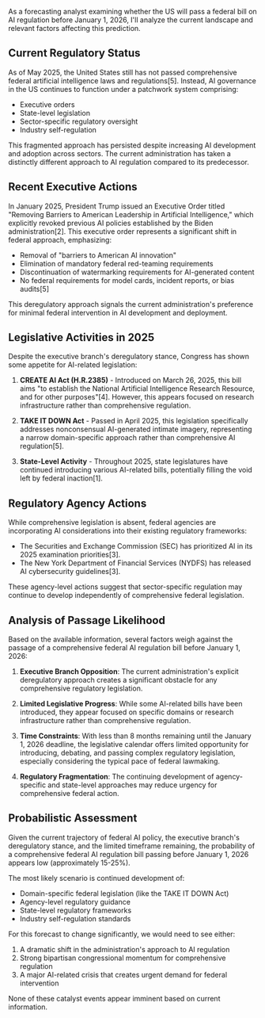 As a forecasting analyst examining whether the US will pass a federal bill on AI regulation before January 1, 2026, I'll analyze the current landscape and relevant factors affecting this prediction.

## Current Regulatory Status

As of May 2025, the United States still has not passed comprehensive federal artificial intelligence laws and regulations[5]. Instead, AI governance in the US continues to function under a patchwork system comprising:

- Executive orders
- State-level legislation
- Sector-specific regulatory oversight
- Industry self-regulation

This fragmented approach has persisted despite increasing AI development and adoption across sectors. The current administration has taken a distinctly different approach to AI regulation compared to its predecessor.

## Recent Executive Actions

In January 2025, President Trump issued an Executive Order titled "Removing Barriers to American Leadership in Artificial Intelligence," which explicitly revoked previous AI policies established by the Biden administration[2]. This executive order represents a significant shift in federal approach, emphasizing:

- Removal of "barriers to American AI innovation"
- Elimination of mandatory federal red-teaming requirements
- Discontinuation of watermarking requirements for AI-generated content
- No federal requirements for model cards, incident reports, or bias audits[5]

This deregulatory approach signals the current administration's preference for minimal federal intervention in AI development and deployment.

## Legislative Activities in 2025

Despite the executive branch's deregulatory stance, Congress has shown some appetite for AI-related legislation:

1. **CREATE AI Act (H.R.2385)** - Introduced on March 26, 2025, this bill aims "to establish the National Artificial Intelligence Research Resource, and for other purposes"[4]. However, this appears focused on research infrastructure rather than comprehensive regulation.

2. **TAKE IT DOWN Act** - Passed in April 2025, this legislation specifically addresses nonconsensual AI-generated intimate imagery, representing a narrow domain-specific approach rather than comprehensive AI regulation[5].

3. **State-Level Activity** - Throughout 2025, state legislatures have continued introducing various AI-related bills, potentially filling the void left by federal inaction[1].

## Regulatory Agency Actions

While comprehensive legislation is absent, federal agencies are incorporating AI considerations into their existing regulatory frameworks:

- The Securities and Exchange Commission (SEC) has prioritized AI in its 2025 examination priorities[3].
- The New York Department of Financial Services (NYDFS) has released AI cybersecurity guidelines[3].

These agency-level actions suggest that sector-specific regulation may continue to develop independently of comprehensive federal legislation.

## Analysis of Passage Likelihood

Based on the available information, several factors weigh against the passage of a comprehensive federal AI regulation bill before January 1, 2026:

1. **Executive Branch Opposition**: The current administration's explicit deregulatory approach creates a significant obstacle for any comprehensive regulatory legislation.

2. **Limited Legislative Progress**: While some AI-related bills have been introduced, they appear focused on specific domains or research infrastructure rather than comprehensive regulation.

3. **Time Constraints**: With less than 8 months remaining until the January 1, 2026 deadline, the legislative calendar offers limited opportunity for introducing, debating, and passing complex regulatory legislation, especially considering the typical pace of federal lawmaking.

4. **Regulatory Fragmentation**: The continuing development of agency-specific and state-level approaches may reduce urgency for comprehensive federal action.

## Probabilistic Assessment

Given the current trajectory of federal AI policy, the executive branch's deregulatory stance, and the limited timeframe remaining, the probability of a comprehensive federal AI regulation bill passing before January 1, 2026 appears low (approximately 15-25%).

The most likely scenario is continued development of:
- Domain-specific federal legislation (like the TAKE IT DOWN Act)
- Agency-level regulatory guidance
- State-level regulatory frameworks
- Industry self-regulation standards

For this forecast to change significantly, we would need to see either:
1. A dramatic shift in the administration's approach to AI regulation
2. Strong bipartisan congressional momentum for comprehensive regulation
3. A major AI-related crisis that creates urgent demand for federal intervention

None of these catalyst events appear imminent based on current information.